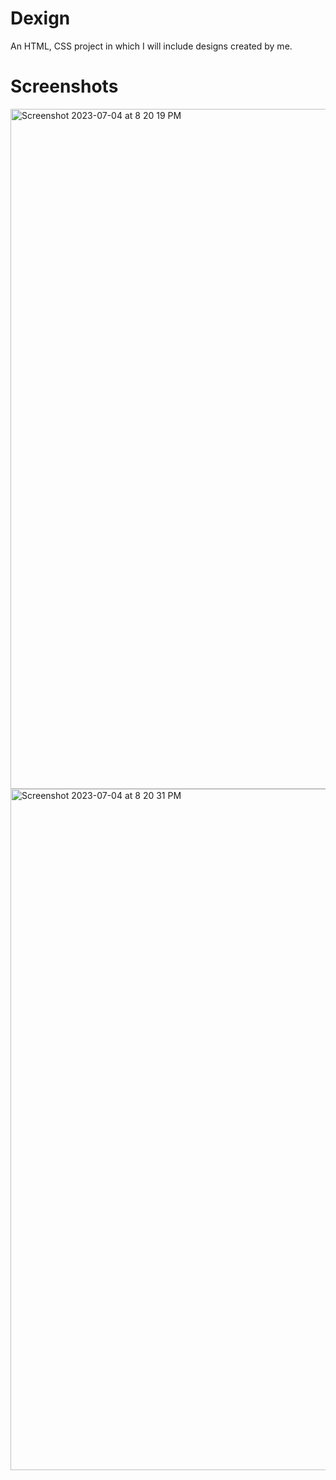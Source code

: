 # Dexign
 An HTML, CSS project in which I will include designs created by me.

# Screenshots
<img width="1088" alt="Screenshot 2023-07-04 at 8 20 19 PM" src="https://github.com/swapn652/dexign/assets/70851202/a56b3183-15a7-45de-980c-c6a42df5b3d9">
<img width="1090" alt="Screenshot 2023-07-04 at 8 20 31 PM" src="https://github.com/swapn652/dexign/assets/70851202/e69726d5-2c70-41a9-8a99-63d825f6be0e">
